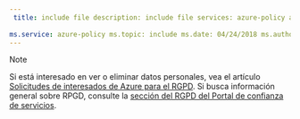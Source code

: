 ```yaml
---
 title: include file description: include file services: azure-policy author: eross-msft
 
ms.service: azure-policy ms.topic: include ms.date: 04/24/2018 ms.author: lizross ms.custom: include file
---
```


>[!Note] 
>Si está interesado en ver o eliminar datos personales, vea el artículo [Solicitudes de interesados de Azure para el RGPD](https://docs.microsoft.com/microsoft-365/compliance/gdpr-dsr-azure). Si busca información general sobre RPGD, consulte la [sección del RGPD del Portal de confianza de servicios](https://servicetrust.microsoft.com/ViewPage/GDPRGetStarted).